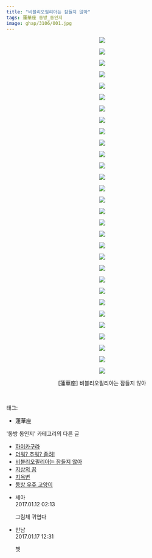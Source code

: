 ```yaml
---
title: "비블리오필리아는 잠들지 않아"
tags: 蓮華座 동방_동인지
image: ghap/3106/001.jpg
---
```

<div class="article">
<p style="text-align: center; clear: none; float: none;"><img src="{{ site.nasurl }}/ghap/3106/001.jpg"/></p>
<p style="text-align: center; clear: none; float: none;"><img src="{{ site.nasurl }}/ghap/3106/002.jpg"/></p>
<p style="text-align: center; clear: none; float: none;"><img src="{{ site.nasurl }}/ghap/3106/003.jpg"/></p>
<p style="text-align: center; clear: none; float: none;"><img src="{{ site.nasurl }}/ghap/3106/004.jpg"/></p>
<p style="text-align: center; clear: none; float: none;"><img src="{{ site.nasurl }}/ghap/3106/005.jpg"/></p>
<p style="text-align: center; clear: none; float: none;"><img src="{{ site.nasurl }}/ghap/3106/006.jpg"/></p>
<p style="text-align: center; clear: none; float: none;"><img src="{{ site.nasurl }}/ghap/3106/007.jpg"/></p>
<p style="text-align: center; clear: none; float: none;"><img src="{{ site.nasurl }}/ghap/3106/008.jpg"/></p>
<p style="text-align: center; clear: none; float: none;"><img src="{{ site.nasurl }}/ghap/3106/009.jpg"/></p>
<p style="text-align: center; clear: none; float: none;"><img src="{{ site.nasurl }}/ghap/3106/010.jpg"/></p>
<p style="text-align: center; clear: none; float: none;"><img src="{{ site.nasurl }}/ghap/3106/011.jpg"/></p>
<p style="text-align: center; clear: none; float: none;"><img src="{{ site.nasurl }}/ghap/3106/012.jpg"/></p>
<p style="text-align: center; clear: none; float: none;"><img src="{{ site.nasurl }}/ghap/3106/013.jpg"/></p>
<p style="text-align: center; clear: none; float: none;"><img src="{{ site.nasurl }}/ghap/3106/014.jpg"/></p>
<p style="text-align: center; clear: none; float: none;"><img src="{{ site.nasurl }}/ghap/3106/015.jpg"/></p>
<p style="text-align: center; clear: none; float: none;"><img src="{{ site.nasurl }}/ghap/3106/016.jpg"/></p>
<p style="text-align: center; clear: none; float: none;"><img src="{{ site.nasurl }}/ghap/3106/017.jpg"/></p>
<p style="text-align: center; clear: none; float: none;"><img src="{{ site.nasurl }}/ghap/3106/018.jpg"/></p>
<p style="text-align: center; clear: none; float: none;"><img src="{{ site.nasurl }}/ghap/3106/019.jpg"/></p>
<p style="text-align: center; clear: none; float: none;"><img src="{{ site.nasurl }}/ghap/3106/020.jpg"/></p>
<p style="text-align: center; clear: none; float: none;"><img src="{{ site.nasurl }}/ghap/3106/021.jpg"/></p>
<p style="text-align: center; clear: none; float: none;"><img src="{{ site.nasurl }}/ghap/3106/022.jpg"/></p>
<p style="text-align: center; clear: none; float: none;"><img src="{{ site.nasurl }}/ghap/3106/023.jpg"/></p>
<p style="text-align: center; clear: none; float: none;"><img src="{{ site.nasurl }}/ghap/3106/024.jpg"/></p>
<p style="text-align: center; clear: none; float: none;"><img src="{{ site.nasurl }}/ghap/3106/025.jpg"/></p>
<p style="text-align: center; clear: none; float: none;"><img src="{{ site.nasurl }}/ghap/3106/026.jpg"/></p>
<p style="text-align: center; clear: none; float: none;"><img src="{{ site.nasurl }}/ghap/3106/027.jpg"/></p>
<p style="text-align: center; clear: none; float: none;"><img src="{{ site.nasurl }}/ghap/3106/028.jpg"/></p>
<p style="text-align: center; clear: none; float: none;"><img src="{{ site.nasurl }}/ghap/3106/029.jpg"/></p>
<p style="text-align: center; clear: none; float: none;"><img src="{{ site.nasurl }}/ghap/3106/030.jpg"/></p>
<p style="text-align: center; clear: none; float: none;">[蓮華座] 비블리오필리아는 잠들지 않아</p>
<p><br/></p>
</div><div class="tagTrail">
<p>태그: </p>
<ul>
<li>蓮華座</li>
</ul>
</div><div class="another">
<p>'동방 동인지' 카테고리의 다른 글</p>
<ul>
<li><a href="/2017-01-12-ghap_3108">하이카구라</a></li>
<li><a href="/2017-01-11-ghap_3107">더워? 추워? 졸려!</a></li>
<li><a href="/2017-01-11-ghap_3106">비블리오필리아는 잠들지 않아</a></li>
<li><a href="/2017-01-11-ghap_3105">지상의 꿈</a></li>
<li><a href="/2017-01-10-ghap_3101">지옥변</a></li>
<li><a href="/2017-01-10-ghap_3098">동방 우주 고양이</a></li>
</ul>
</div><div class="cb_module cb_fluid">
<div class="cb_wrt cb_profile">
<div class="comment">
<ul>
<li class="cb_thumb_off" id="comment14889386">
<div class="cb_comment_area">
<div class="cb_info_area">
<div class="cb_section">
<span class="cb_nick_name">세아</span>
</div>
<div class="cb_section">
<span class="cb_date">2017.01.12 02:13 </span>
</div>
</div>
<div class="cb_dsc_comment">
<p class="cb_dsc">
											그림체 귀엽다
										</p>
</div>
</div></li>
<li class="cb_thumb_off" id="comment14893656">
<div class="cb_comment_area">
<div class="cb_info_area">
<div class="cb_section">
<span class="cb_nick_name">만남</span>
</div>
<div class="cb_section">
<span class="cb_date">2017.01.17 12:31 </span>
</div>
</div>
<div class="cb_dsc_comment">
<p class="cb_dsc">
											쳇
										</p>
</div>
</div></li>
</ul>
</div>
</div><!-- commentList close -->
</div>